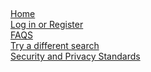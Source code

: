 <html>
  <head>
    <meta charset="utf-8">
    <title>Search Results</title>     
  </head>
  <body>
    <section>
      <h1 id = "sourceName"></h1> 
      <p id = "accuracy"></p> 
      <p id = "bias"></p>
      <p id = "mediaType"></p>
      <div>
        <a href = "https://silencetheecho.github.io/SilenceTheEcho/">Home</a>
      </div>
      <div>
        <a href = "https://silencetheecho.github.io/SilenceTheEcho/login">Log in or Register</a>
      </div>
      <div>
        <a href = "https://silencetheecho.github.io/SilenceTheEcho/faqs">FAQS</a>
      </div>
      <div>
        <a href = "https://silencetheecho.github.io/SilenceTheEcho/search">Try a different search</a>
      </div>
      <div>
        <a href = "https://silencetheecho.github.io/SilenceTheEcho/security">Security and Privacy Standards</a>
      </div>
    </section> 
    <script>
      if (localStorage.getItem("found") == "true")
      { 
          document.getElementById("sourceName").textContent = localStorage.getItem("sourceName"); 
          document.getElementById("accuracy").textContent = "Accuracy: " + localStorage.getItem("accuracy"); 
          document.getElementById("bias").textContent = "Bias: " + localStorage.getItem("bias"); 
      }
      else
      {
          document.getElementById("sourceName").textContent = localStorage.getItem("sourceName");
          document.getElementById("accuracy").textContent = "So sorry, we did not find a media source by that name.";
      }
    </script>
  </body>
</html>

